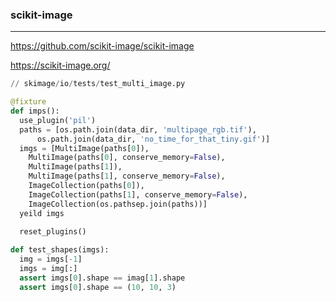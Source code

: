 ### scikit-image
---
https://github.com/scikit-image/scikit-image

https://scikit-image.org/

```py
// skimage/io/tests/test_multi_image.py

@fixture
def imps():
  use_plugin('pil')
  paths = [os.path.join(data_dir, 'multipage_rgb.tif'),
      os.path.join(data_dir, 'no_time_for_that_tiny.gif')]
  imgs = [MultiImage(paths[0]),
    MultiImage(paths[0], conserve_memory=False),
    MultiImage(paths[1]),
    MultiImage(paths[1], conserve_memory=False),
    ImageCollection(paths[0]),
    ImageCollection(paths[1], conserve_memory=False),
    ImageCollection(os.pathsep.join(paths))]
  yeild imgs
 
  reset_plugins()

def test_shapes(imgs):
  img = imgs[-1]
  imgs = img[:]
  assert imgs[0].shape == imag[1].shape
  assert imgs[0].shape == (10, 10, 3)
```

```
```

```
```


